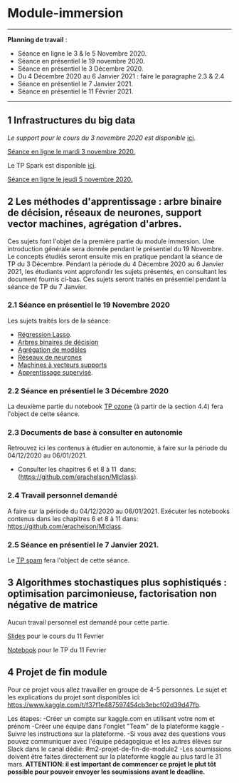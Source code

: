 # Module-immersion

_____
**Planning de travail** :

- Séance en ligne le 3 & le 5 Novembre 2020.
- Séance en présentiel le 19 novembre 2020.
- Séance en présentiel le 3 Décembre 2020.
- Du 4 Décembre 2020 au 6 Janvier 2021 : faire le paragraphe 2.3 & 2.4
- Séance en présentiel le 7 Janvier 2021.
- Séance en présentiel le 11 Février 2021.
______

## 1 Infrastructures du big data

*Le support pour le cours du 3 novembre 2020 est disponible* [ici](http://sd-127206.dedibox.fr/hagimont/resources-N7/certificat/certif-bigdata-py.pdf).

<ins> Séance en ligne le mardi 3 novembre 2020. </ins>

Le TP Spark est disponible [ici](http://sd-127206.dedibox.fr/hagimont/resources-N7/certificat/certificat.html). 

<ins> Séance en ligne le jeudi 5 novembre 2020. </ins>


## 2  Les méthodes d'apprentissage : arbre binaire de décision, réseaux de neurones, support vector machines, agrégation d'arbres.
Ces sujets font l'objet de la première partie du module immersion. Une introduction générale sera donnée pendant le présentiel du 19 Novembre. Le concepts étudiés seront ensuite mis en pratique pendant la séance de TP du 3 Décembre. Pendant la période du 4 Décembre 2020 au 6 Janvier 2021, les étudiants vont approfondir les sujets présentés, en consultant les document fournis ci-bas. Ces sujets seront traités en présentiel pendant la séance de TP du 7 Janvier.    

### 2.1 Séance en présentiel le 19 Novembre 2020
Les sujets traités lors de la séance:
- [Régression Lasso](https://github.com/Certificat-sciences-des-donnees-bigdata/Module-immersion/blob/master/Documents/CoursRegLasso.pdf).
- [Arbres binaires de décision](http://wikistat.fr/pdf/st-m-app-cart.pdf)
- [Agrégation de modèles](http://wikistat.fr/pdf/st-m-app-agreg.pdf) 
- [Réseaux de neurones](http://wikistat.fr/pdf/st-m-app-rn.pdf) 
- [Machines à vecteurs supports](http://wikistat.fr/pdf/st-m-app-svm.pdf) 
- [Apprentissage supervisé](https://github.com/Certificat-sciences-des-donnees-bigdata/Module-immersion/blob/master/Documents/apprentissageSupervise.pdf). 

### 2.2 Séance en présentiel le 3 Décembre 2020

La deuxième partie du notebook [TP ozone](https://github.com/Certificat-sciences-des-donnees-bigdata/Module-sensibilisation/blob/master/Calepins/CSdD-Pic-Ozone-Python.ipynb) (à partir de la section 4.4) fera l'object de cette séance. 

### 2.3 Documents de base à consulter en autonomie
Retrouvez ici les contenus à étudier en autonomie, à faire sur la période du 04/12/2020 au 06/01/2021.
- Consulter les chapitres 6 et 8 à 11  dans: (https://github.com/erachelson/Mlclass).

### 2.4 Travail personnel demandé 
A faire sur la période du 04/12/2020 au 06/01/2021.
Exécuter les notebooks contenus dans les chapitres 6 et 8 à 11 dans: https://github.com/erachelson/Mlclass. 

### 2.5 Séance en présentiel le 7 Janvier 2021.
Le [TP spam](https://github.com/wikistat/Apprentissage/tree/master/Spam) fera l'object de cette séance.


## 3 Algorithmes stochastiques plus sophistiqués : optimisation parcimonieuse, factorisation non négative de matrice

Aucun travail personnel est demandé pour cette partie. 

[Slides](https://github.com/Certificat-sciences-des-donnees-bigdata/Module-immersion/blob/master/Documents/opti.pdf) pour le cours du 11 Fevrier

[Notebook](https://github.com/Certificat-sciences-des-donnees-bigdata/Module-immersion/blob/master/Documents/tp_7fevrier.ipynb) pour le TP du 11 Fevrier

## 4 Projet de fin module

Pour ce projet vous allez travailler en groupe de 4-5 personnes. Le sujet et les explications du projet sont disponibles ici: https://www.kaggle.com/t/f37f1e487597454cb3ebcf02d39d47fb.

Les étapes: 
-Créer un compte sur kaggle.com en utilisant votre nom et prénom
-Créer une équipe dans l'onglet "Team" de la plateforme kaggle
-Suivre les instructions sur la plateforme.
-Si vous avez des questions vous pouvez communiquer avec l'équipe pédagogique et les autres élèves sur Slack dans le canal dédié: #m2-projet-de-fin-de-module2
-Les soumissions doivent être faites directement sur la plateforme kaggle au plus tard le 31 mars. **ATTENTION: il est important de commencer ce projet le plut tôt possible pour pouvoir envoyer les soumissions avant le deadline.**
